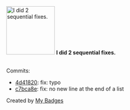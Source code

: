 <img src="https://my-badges.github.io/my-badges/fix-2.png" alt="I did 2 sequential fixes." title="I did 2 sequential fixes." width="128">
<strong>I did 2 sequential fixes.</strong>
<br><br>

Commits:

- <a href="https://github.com/Rignchen/dgm-lexicon/commit/4d41820718063dd2dc7b99260bcf5848d1e1b91a">4d41820</a>: fix: typo
- <a href="https://github.com/Rignchen/dgm-lexicon/commit/c7bca8e889daa5fc364b0699a997643c678d6c0f">c7bca8e</a>: fix: no new line at the end of a list


Created by <a href="https://github.com/my-badges/my-badges">My Badges</a>